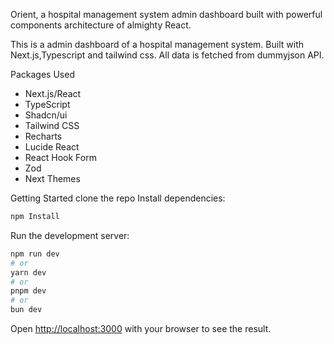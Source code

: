 Orient, a hospital management system admin dashboard built with powerful components architecture of almighty React.

This is a admin dashboard of a hospital management system. Built with Next.js,Typescript and tailwind css.
All data is fetched from dummyjson API.

 Packages Used

- Next.js/React
- TypeScript
- Shadcn/ui
- Tailwind CSS
- Recharts
- Lucide React
- React Hook Form
- Zod
- Next Themes

 Getting Started
clone the repo
Install dependencies:

```bash
npm Install
```

Run the development server:

```bash
npm run dev
# or
yarn dev
# or
pnpm dev
# or
bun dev
```

Open [http://localhost:3000](http://localhost:3000) with your browser to see the result.
